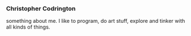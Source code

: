 ### Christopher Codrington

something about me.
I like to program, do art stuff, explore and tinker with all kinds of things.

